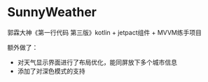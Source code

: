 # SunnyWeather
郭霖大神《第一行代码 第三版》kotlin + jetpact组件 + MVVM练手项目   

额外做了：  
- 对天气显示界面进行了布局优化，能同屏放下多个城市信息
- 添加了对深色模式的支持
